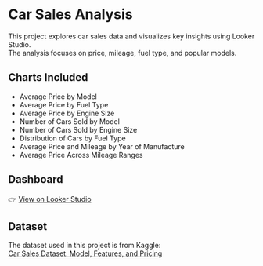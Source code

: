 # Car Sales Analysis

This project explores car sales data and visualizes key insights using Looker Studio.  
The analysis focuses on price, mileage, fuel type, and popular models.  

## Charts Included
- Average Price by Model  
- Average Price by Fuel Type  
- Average Price by Engine Size  
- Number of Cars Sold by Model  
- Number of Cars Sold by Engine Size  
- Distribution of Cars by Fuel Type  
- Average Price and Mileage by Year of Manufacture
- Average Price Across Mileage Ranges  

## Dashboard
👉 [View on Looker Studio](https://lookerstudio.google.com/s/tZIGtvgWVdc)

## Dataset
The dataset used in this project is from Kaggle:  
[Car Sales Dataset: Model, Features, and Pricing](https://www.kaggle.com/datasets/msnbehdani/mock-dataset-of-second-hand-car-sales)
